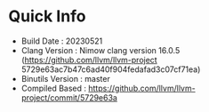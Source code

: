 # Quick Info
* Build Date : 20230521
* Clang Version : Nimow clang version 16.0.5 (https://github.com/llvm/llvm-project 5729e63ac7b47c6ad40f904fedafad3c07cf71ea)
* Binutils Version : master
* Compiled Based : https://github.com/llvm/llvm-project/commit/5729e63a

